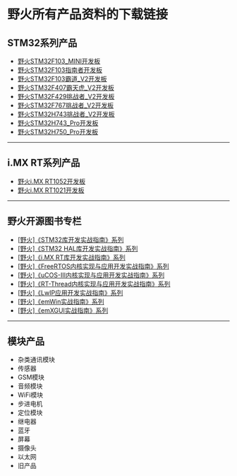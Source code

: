 # 野火所有产品资料的下载链接
## STM32系列产品
* [野火STM32F103_MINI开发板](https://github.com/WildFire-Git/products/wiki/%E9%87%8E%E7%81%ABSTM32F103_MINI%E5%BC%80%E5%8F%91%E6%9D%BF)
* [野火STM32F103指南者开发板](https://github.com/WildFire-Git/products/wiki/%E9%87%8E%E7%81%ABSTM32F103%E6%8C%87%E5%8D%97%E8%80%85%E5%BC%80%E5%8F%91%E6%9D%BF)
* [野火STM32F103霸道_V2开发板](https://github.com/WildFire-Git/products/wiki/%E9%87%8E%E7%81%ABSTM32F103%E9%9C%B8%E9%81%93_V2%E5%BC%80%E5%8F%91%E6%9D%BF)
* [野火STM32F407霸天虎_V2开发板](https://github.com/WildFire-Git/products/wiki/%E9%87%8E%E7%81%ABSTM32F407%E9%9C%B8%E5%A4%A9%E8%99%8E_V2%E5%BC%80%E5%8F%91%E6%9D%BF)
* [野火STM32F429挑战者_V2开发板](https://github.com/WildFire-Git/products/wiki/%E9%87%8E%E7%81%ABSTM32F429%E6%8C%91%E6%88%98%E8%80%85_V2%E5%BC%80%E5%8F%91%E6%9D%BF)
* [野火STM32F767挑战者_V2开发板](https://github.com/WildFire-Git/products/wiki/%E9%87%8E%E7%81%ABSTM32F767%E6%8C%91%E6%88%98%E8%80%85_V2%E5%BC%80%E5%8F%91%E6%9D%BF)
* [野火STM32H743挑战者_V2开发板](https://github.com/WildFire-Git/products/wiki/%E9%87%8E%E7%81%ABSTM32H743%E6%8C%91%E6%88%98%E8%80%85_V2%E5%BC%80%E5%8F%91%E6%9D%BF)
* [野火STM32H743_Pro开发板](https://github.com/WildFire-Git/products/wiki/%E9%87%8E%E7%81%ABSTM32H743_Pro%E5%BC%80%E5%8F%91%E6%9D%BF)
* [野火STM32H750_Pro开发板](https://github.com/WildFire-Git/products/wiki/%E9%87%8E%E7%81%ABSTM32H750_Pro%E5%BC%80%E5%8F%91%E6%9D%BF)

***

## i.MX RT系列产品
* [野火i.MX RT1052开发板](https://github.com/WildFire-Git/products/wiki/%E9%87%8E%E7%81%ABi.MX-RT1052%E5%BC%80%E5%8F%91%E6%9D%BF)
* [野火i.MX RT1021开发板](https://github.com/WildFire-Git/products/wiki/%E9%87%8E%E7%81%ABi.MX-RT1052%E5%BC%80%E5%8F%91%E6%9D%BF)

***

## 野火开源图书专栏
* [[野火]《STM32库开发实战指南》系列](https://github.com/WildFire-Git/products/wiki/%5B%E9%87%8E%E7%81%AB%5D%E3%80%8ASTM32%E5%BA%93%E5%BC%80%E5%8F%91%E5%AE%9E%E6%88%98%E6%8C%87%E5%8D%97%E3%80%8B%E7%B3%BB%E5%88%97)
* [[野火]《STM32 HAL库开发实战指南》系列](https://github.com/WildFire-Git/products/wiki/%5B%E9%87%8E%E7%81%AB%5D%E3%80%8ASTM32-HAL%E5%BA%93%E5%BC%80%E5%8F%91%E5%AE%9E%E6%88%98%E6%8C%87%E5%8D%97%E3%80%8B%E7%B3%BB%E5%88%97)
* [[野火]《i.MX RT库开发实战指南》系列](https://github.com/WildFire-Git/products/wiki/%5B%E9%87%8E%E7%81%AB%5D%E3%80%8Ai.MX-RT%E5%BA%93%E5%BC%80%E5%8F%91%E5%AE%9E%E6%88%98%E6%8C%87%E5%8D%97%E3%80%8B%E7%B3%BB%E5%88%97)
* [[野火]《FreeRTOS内核实现与应用开发实战指南》系列](https://github.com/WildFire-Git/products/wiki/%5B%E9%87%8E%E7%81%AB%5D%E3%80%8AFreeRTOS%E5%86%85%E6%A0%B8%E5%AE%9E%E7%8E%B0%E4%B8%8E%E5%BA%94%E7%94%A8%E5%BC%80%E5%8F%91%E5%AE%9E%E6%88%98%E6%8C%87%E5%8D%97%E3%80%8B%E7%B3%BB%E5%88%97)
* [[野火]《uCOS-III内核实现与应用开发实战指南》系列](https://github.com/WildFire-Git/products/wiki/%5B%E9%87%8E%E7%81%AB%5D%E3%80%8AuCOS-III%E5%86%85%E6%A0%B8%E5%AE%9E%E7%8E%B0%E4%B8%8E%E5%BA%94%E7%94%A8%E5%BC%80%E5%8F%91%E5%AE%9E%E6%88%98%E6%8C%87%E5%8D%97%E3%80%8B%E7%B3%BB%E5%88%97)
* [[野火]《RT-Thread内核实现与应用开发实战指南》系列](https://github.com/WildFire-Git/products/wiki/%5B%E9%87%8E%E7%81%AB%5D%E3%80%8ART-Thread%E5%86%85%E6%A0%B8%E5%AE%9E%E7%8E%B0%E4%B8%8E%E5%BA%94%E7%94%A8%E5%BC%80%E5%8F%91%E5%AE%9E%E6%88%98%E6%8C%87%E5%8D%97%E3%80%8B%E7%B3%BB%E5%88%97)
* [[野火]《LwIP应用开发实战指南》系列](https://github.com/WildFire-Git/products/wiki/%5B%E9%87%8E%E7%81%AB%5D%E3%80%8ALwIP%E5%BA%94%E7%94%A8%E5%BC%80%E5%8F%91%E5%AE%9E%E6%88%98%E6%8C%87%E5%8D%97%E3%80%8B%E7%B3%BB%E5%88%97)
* [[野火]《emWin实战指南》系列](https://github.com/WildFire-Git/products/wiki/%5B%E9%87%8E%E7%81%AB%5D%E3%80%8AemWin%E5%AE%9E%E6%88%98%E6%8C%87%E5%8D%97%E3%80%8B%E7%B3%BB%E5%88%97)
* [[野火]《emXGUI实战指南》系列](https://github.com/WildFire-Git/products/wiki/%5B%E9%87%8E%E7%81%AB%5D%E3%80%8AemXGUI%E5%AE%9E%E6%88%98%E6%8C%87%E5%8D%97%E3%80%8B%E7%B3%BB%E5%88%97)

***

## 模块产品
* 杂类通讯模块
* 传感器
* GSM模块
* 音频模块
* WiFi模块
* 步进电机
* 定位模块
* 继电器
* 蓝牙
* 屏幕
* 摄像头
* 以太网
* 旧产品